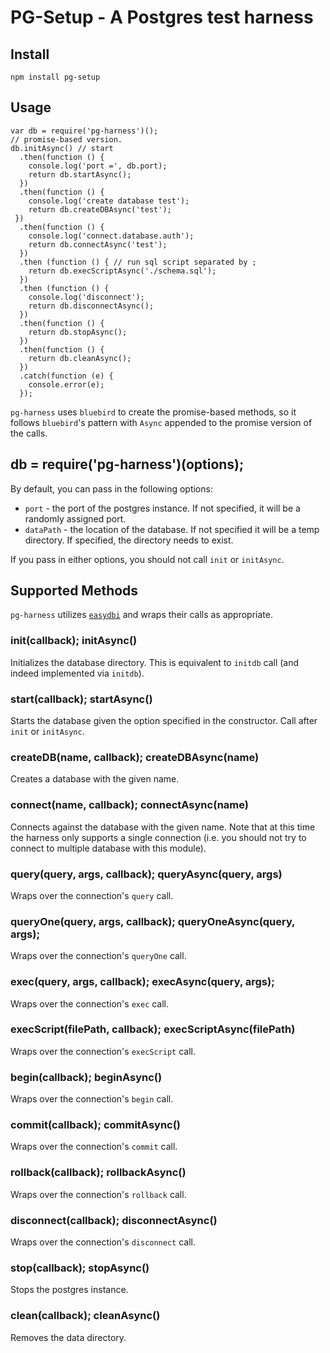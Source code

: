 # PG-Setup - A Postgres test harness

## Install 

    npm install pg-setup

## Usage 

    var db = require('pg-harness')();
    // promise-based version.
    db.initAsync() // start 
      .then(function () {
        console.log('port =', db.port);
        return db.startAsync();
      })
      .then(function () {
        console.log('create database test');
        return db.createDBAsync('test');
     })
      .then(function () {
        console.log('connect.database.auth');
        return db.connectAsync('test');
      })
      .then (function () { // run sql script separated by ;
        return db.execScriptAsync('./schema.sql');
      })
      .then (function () {
        console.log('disconnect');
        return db.disconnectAsync();
      })
      .then(function () {
        return db.stopAsync();
      })
      .then(function () {
        return db.cleanAsync();
      })
      .catch(function (e) {
        console.error(e);
      });

`pg-harness` uses `bluebird` to create the promise-based methods, so it follows `bluebird`'s pattern with `Async` appended to the promise version of the calls.

## db = require('pg-harness')(options);

By default, you can pass in the following options: 

* `port` - the port of the postgres instance. If not specified, it will be a randomly assigned port.
* `dataPath` - the location of the database. If not specified it will be a temp directory. If specified, the directory needs to exist.

If you pass in either options, you should not call `init` or `initAsync`. 

## Supported Methods

`pg-harness` utilizes [`easydbi`](http://github.com/yinso/easydbi) and wraps their calls as appropriate.

### init(callback); initAsync()

Initializes the database directory. This is equivalent to `initdb` call (and indeed implemented via `initdb`).

### start(callback); startAsync()

Starts the database given the option specified in the constructor. Call after `init` or `initAsync`.

### createDB(name, callback); createDBAsync(name)

Creates a database with the given name.

### connect(name, callback); connectAsync(name)

Connects against the database with the given name. Note that at this time the harness only supports a single connection (i.e. you should not try to connect to multiple database with this module).

### query(query, args, callback); queryAsync(query, args)

Wraps over the connection's `query` call.

### queryOne(query, args, callback); queryOneAsync(query, args);

Wraps over the connection's `queryOne` call.

### exec(query, args, callback); execAsync(query, args);

Wraps over the connection's `exec` call.

### execScript(filePath, callback); execScriptAsync(filePath)

Wraps over the connection's `execScript` call.

### begin(callback); beginAsync()

Wraps over the connection's `begin` call.

### commit(callback); commitAsync()

Wraps over the connection's `commit` call.

### rollback(callback); rollbackAsync()

Wraps over the connection's `rollback` call.

### disconnect(callback); disconnectAsync()

Wraps over the connection's `disconnect` call.


### stop(callback); stopAsync()

Stops the postgres instance.

### clean(callback); cleanAsync()

Removes the data directory.



